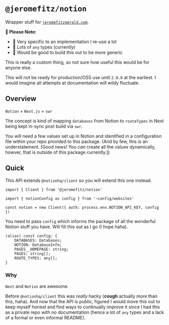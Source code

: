 # `@jeromefitz/notion`

Wrapper stuff for [`jeromefitzgerald.com`](https://jeromefitzgerald.com).

**📝️ Please Note:**

- 🧐 Very specific to an implementation I re-use a lot
- 😬 Lots of `any` types (currently)
- 🤔️ Would be good to build this out to be more generic

This is really a custom thing, so not sure how useful this would be for anyone else.

This will not be ready for production/OSS use until `2.0.0` at the earliest. I would imagine all attempts at documentation will wildy fluctuate.

## Overview

`Notion` + `Next.js` + `swr`

The concept is kind of mapping `databases` from Notion to `routeTypes` in Next being kept in-sync post build via `swr`.

You will need a few values set up in Notion and identified in a configuration file within your repo provided to this package. (And by few, this is an understatement. [Good news! You _can_ create all the values dynamically, howver, that is outside of this package currently.])

## Quick

This API extends `@notionhq/client` so you will extend this one instead.

```tsx
import { Client } from '@jeromefitz/notion'

import { notionConfig as config } from '~config/websites'

const notion = new Client({ auth: process.env.NOTION_API_KEY, config })
```

You need to pass `config` which informs the package of all the wonderful Notion stuff you have. Will fill this out as I go (I hope haha).

```tsx
(alias) const config: {
    DATABASES: Databases;
    NOTION: DatabaseInfo;
    PAGES__HOMEPAGE: string;
    PAGES: string[];
    ROUTE_TYPES: any[];
}
```

### Why

`Next` and `Notion` are awesome.

Before `@notionhq/client` this was _really_ hacky (**cough** actually _more_ than this, haha). And now that the API is public, figured I would move this out to keep myself honest and find ways to continually improve it since I had this as a private repo with no documentation (hence a lot of `any` types and a lack of a formal or even informal README).
